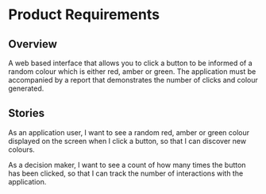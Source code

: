 # Product Requirements

## Overview

A web based interface that allows you to click a button to be informed of a random colour which is either red, amber or green.
The application must be accompanied by a report that demonstrates the number of clicks and colour generated.


## Stories

As an application user, I want to see a random red, amber or green colour displayed on the screen when I click a button, so that I can discover new colours.

As a decision maker, I want to see a count of how many times the button has been clicked, so that I can track the number of interactions with the application.
